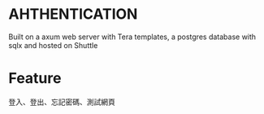 # AHTHENTICATION
Built on a axum web server with Tera templates, a postgres database with sqlx and hosted on Shuttle

# Feature
登入、登出、忘記密碼、測試網頁




